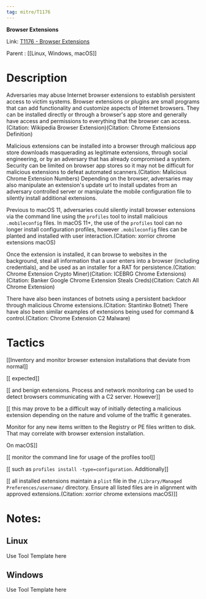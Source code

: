 ```yaml
---
tag: mitre/T1176
---
```


**Browser Extensions**

Link: [T1176 - Browser Extensions](https://attack.mitre.org/techniques/T1176)

Parent : [[Linux, Windows, macOS]]


# Description

Adversaries may abuse Internet browser extensions to establish persistent access to victim systems. Browser extensions or plugins are small programs that can add functionality and customize aspects of Internet browsers. They can be installed directly or through a browser's app store and generally have access and permissions to everything that the browser can access.(Citation: Wikipedia Browser Extension)(Citation: Chrome Extensions Definition)

Malicious extensions can be installed into a browser through malicious app store downloads masquerading as legitimate extensions, through social engineering, or by an adversary that has already compromised a system. Security can be limited on browser app stores so it may not be difficult for malicious extensions to defeat automated scanners.(Citation: Malicious Chrome Extension Numbers) Depending on the browser, adversaries may also manipulate an extension's update url to install updates from an adversary controlled server or manipulate the mobile configuration file to silently install additional extensions.

Previous to macOS 11, adversaries could silently install browser extensions via the command line using the <code>profiles</code> tool to install malicious <code>.mobileconfig</code> files. In macOS 11+, the use of the <code>profiles</code> tool can no longer install configuration profiles, however <code>.mobileconfig</code> files can be planted and installed with user interaction.(Citation: xorrior chrome extensions macOS)

Once the extension is installed, it can browse to websites in the background, steal all information that a user enters into a browser (including credentials), and be used as an installer for a RAT for persistence.(Citation: Chrome Extension Crypto Miner)(Citation: ICEBRG Chrome Extensions)(Citation: Banker Google Chrome Extension Steals Creds)(Citation: Catch All Chrome Extension)

There have also been instances of botnets using a persistent backdoor through malicious Chrome extensions.(Citation: Stantinko Botnet) There have also been similar examples of extensions being used for command & control.(Citation: Chrome Extension C2 Malware)

# Tactics


[[Inventory and monitor browser extension installations that deviate from normal]]

[[ expected]]

[[ and benign extensions. Process and network monitoring can be used to detect browsers communicating with a C2 server. However]]

[[ this may prove to be a difficult way of initially detecting a malicious extension depending on the nature and volume of the traffic it generates.

Monitor for any new items written to the Registry or PE files written to disk. That may correlate with browser extension installation.

On macOS]]

[[ monitor the command line for usage of the profiles tool]]

[[ such as <code>profiles install -type=configuration</code>. Additionally]]

[[ all installed extensions maintain a <code>plist</code> file in the <code>/Library/Managed Preferences/username/</code> directory. Ensure all listed files are in alignment with approved extensions.(Citation: xorrior chrome extensions macOS)]]


# Notes:

## Linux

Use Tool Template here

## Windows

Use Tool Template here